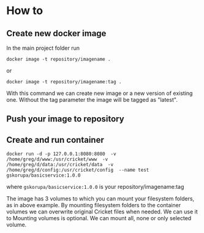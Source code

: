 # How to

## Create new docker image

In the main project folder run

`docker image -t repository/imagename .`

or

`docker image -t repository/imagename:tag .`

With this command we can create new image or a new version of existing one. Without the tag parameter
 the image will be tagged as "latest".

## Push your image to repository

## Create and run container

`docker run -d -p 127.0.0.1:8080:8080 
-v /home/greg/d/www:/usr/cricket/www 
-v /home/greg/d/data:/usr/cricket/data 
-v /home/greg/d/config:/usr/cricket/config 
--name test
gskorupa/basicservice:1.0.0`

where `gskorupa/basicservice:1.0.0` is your repository/imagename:tag
 
The image has 3 volumes to which you can mount your filesystem folders, as in above example. 
By mounting filesystem folders to the container volumes we can overwrite original Cricket files when needed. We can use it to 
Mounting volumes is optional. We can mount all, none or only selected volume.